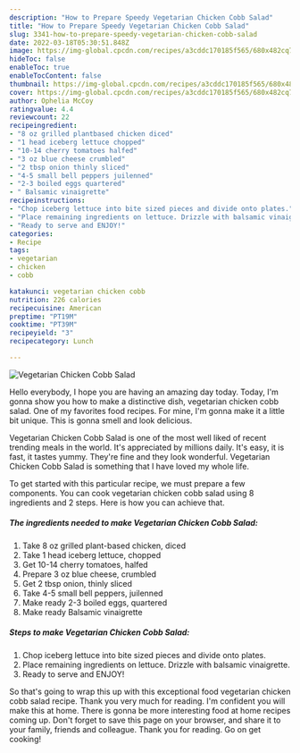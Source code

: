 ```yaml
---
description: "How to Prepare Speedy Vegetarian Chicken Cobb Salad"
title: "How to Prepare Speedy Vegetarian Chicken Cobb Salad"
slug: 3341-how-to-prepare-speedy-vegetarian-chicken-cobb-salad
date: 2022-03-18T05:30:51.848Z
image: https://img-global.cpcdn.com/recipes/a3cddc170185f565/680x482cq70/vegetarian-chicken-cobb-salad-recipe-main-photo.jpg
hideToc: false
enableToc: true
enableTocContent: false
thumbnail: https://img-global.cpcdn.com/recipes/a3cddc170185f565/680x482cq70/vegetarian-chicken-cobb-salad-recipe-main-photo.jpg
cover: https://img-global.cpcdn.com/recipes/a3cddc170185f565/680x482cq70/vegetarian-chicken-cobb-salad-recipe-main-photo.jpg
author: Ophelia McCoy
ratingvalue: 4.4
reviewcount: 22
recipeingredient:
- "8 oz grilled plantbased chicken diced"
- "1 head iceberg lettuce chopped"
- "10-14 cherry tomatoes halfed"
- "3 oz blue cheese crumbled"
- "2 tbsp onion thinly sliced"
- "4-5 small bell peppers juilenned"
- "2-3 boiled eggs quartered"
- " Balsamic vinaigrette"
recipeinstructions:
- "Chop iceberg lettuce into bite sized pieces and divide onto plates."
- "Place remaining ingredients on lettuce. Drizzle with balsamic vinaigrette."
- "Ready to serve and ENJOY!"
categories:
- Recipe
tags:
- vegetarian
- chicken
- cobb

katakunci: vegetarian chicken cobb 
nutrition: 226 calories
recipecuisine: American
preptime: "PT19M"
cooktime: "PT39M"
recipeyield: "3"
recipecategory: Lunch

---
```



![Vegetarian Chicken Cobb Salad](https://img-global.cpcdn.com/recipes/a3cddc170185f565/680x482cq70/vegetarian-chicken-cobb-salad-recipe-main-photo.jpg)

Hello everybody, I hope you are having an amazing day today. Today, I'm gonna show you how to make a distinctive dish, vegetarian chicken cobb salad. One of my favorites food recipes. For mine, I'm gonna make it a little bit unique. This is gonna smell and look delicious.

Vegetarian Chicken Cobb Salad is one of the most well liked of recent trending meals in the world. It's appreciated by millions daily. It's easy, it is fast, it tastes yummy. They're fine and they look wonderful. Vegetarian Chicken Cobb Salad is something that I have loved my whole life.




To get started with this particular recipe, we must prepare a few components. You can cook vegetarian chicken cobb salad using 8 ingredients and 2 steps. Here is how you can achieve that.

<!--inarticleads1-->

##### The ingredients needed to make Vegetarian Chicken Cobb Salad:

1. Take 8 oz grilled plant-based chicken, diced
1. Take 1 head iceberg lettuce, chopped
1. Get 10-14 cherry tomatoes, halfed
1. Prepare 3 oz blue cheese, crumbled
1. Get 2 tbsp onion, thinly sliced
1. Take 4-5 small bell peppers, juilenned
1. Make ready 2-3 boiled eggs, quartered
1. Make ready  Balsamic vinaigrette




<!--inarticleads2-->

##### Steps to make Vegetarian Chicken Cobb Salad:

1. Chop iceberg lettuce into bite sized pieces and divide onto plates.
1. Place remaining ingredients on lettuce. Drizzle with balsamic vinaigrette.
1. Ready to serve and ENJOY!



So that's going to wrap this up with this exceptional food vegetarian chicken cobb salad recipe. Thank you very much for reading. I'm confident you will make this at home. There is gonna be more interesting food at home recipes coming up. Don't forget to save this page on your browser, and share it to your family, friends and colleague. Thank you for reading. Go on get cooking!
